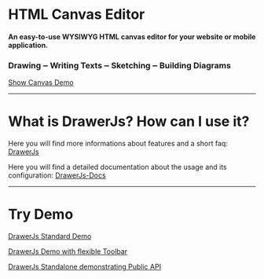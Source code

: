 # HTML Canvas Editor
#### An easy-to-use WYSIWYG HTML canvas editor for your website or mobile application.

### Drawing ‒ Writing Texts ‒ Sketching ‒ Building Diagrams

[Show Canvas Demo](https://carstenschaefer.github.io/DrawerJs/examples/fullscreen/)

***

# What is DrawerJs? How can I use it?

Here you will find more informations about features and a short faq: [DrawerJs](https://www.DrawerJs.com)

Here you will find a detailed documentation about the usage and its configuration: [DrawerJs-Docs](https://github.com/carstenschaefer/DrawerJs/wiki)

***

# Try Demo

[DrawerJs Standard Demo](https://carstenschaefer.github.io/DrawerJs/examples/standalone/)

[DrawerJs Demo with flexible Toolbar](https://carstenschaefer.github.io/DrawerJs/examples/toolbar-position/)

[DrawerJs Standalone demonstrating Public API](https://carstenschaefer.github.io/DrawerJs/examples/api/)

